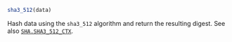```julia
sha3_512(data)
```

Hash data using the `sha3_512` algorithm and return the resulting digest. See also [`SHA.SHA3_512_CTX`](@ref).
